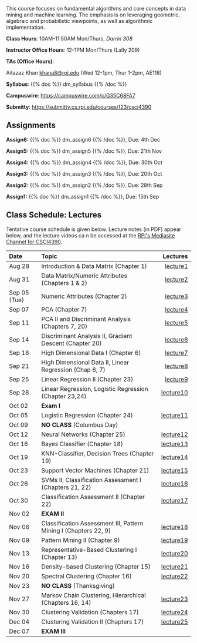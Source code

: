 <!--
.. title: CSCI4390-6390 Data Mining
.. slug: datamining
.. date: 2023-08-19 09:00:31 UTC-04:00
.. tags: 
.. category: 
.. link: 
.. description: 
.. has_math: True
.. type: text
-->

This course focuses on fundamental algorithms and core concepts in data
mining and machine learning. The emphasis is on leveraging geometric,
algebraic and probabilistic viewpoints, as well as algorithmic implementation.

**Class Hours**: 10AM-11:50AM Mon/Thurs, *Darrin 308* 

**Instructor Office Hours**: 12-1PM Mon/Thurs (Lally 209)

**TAs (Office Hours)**: 

Aitazaz Khan <khana8@rpi.edu> (Wed 12-1pm, Thur 1-2pm, AE118)



**Syllabus**: {{% doc %}} dm_syllabus {{% /doc %}}

**Campuswire**: <https://campuswire.com/c/G35C68FA7>

**Submitty**: <https://submitty.cs.rpi.edu/courses/f23/csci4390>

## Assignments

**Assign6:** {{% doc %}} dm_assign6 {{% /doc %}}, Due: 4th Dec

**Assign5:** {{% doc %}} dm_assign5 {{% /doc %}}, Due: 21th Nov

**Assign4:** {{% doc %}} dm_assign4 {{% /doc %}}, Due: 30th Oct

**Assign3:** {{% doc %}} dm_assign3 {{% /doc %}}, Due: 20th Oct

**Assign2:** {{% doc %}} dm_assign2 {{% /doc %}}, Due: 28th Sep

**Assign1:** {{% doc %}} dm_assign1 {{% /doc %}}, Due: 15th Sep


## Class Schedule: Lectures 

Tentative course schedule is given below. Lecture notes (in PDF) appear
below, and the lecture videos ca n be accessed at the [RPI's Mediasite
Channel for CSCI4390](https://mediasite.mms.rpi.edu/mediasite/Channel/767768c56dfd4c369c7684562d475b815f).

| Date | Topic | Lectures |
| :--- | :---  | ---: |
|  Aug 28 |  Introduction & Data Matrix (Chapter 1) | [lecture1](http://www.cs.rpi.edu/~zaki/DMCOURSE/lectures/lecture1-aug28.pdf) |
|  Aug 31 |  Data Matrix/Numeric Attributes (Chapters 1 & 2) |[lecture2](http://www.cs.rpi.edu/~zaki/DMCOURSE/lectures/lecture2-aug31.pdf)|
|  Sep 05 (Tue) | Numeric Attributes (Chapter 2) |[lecture3](http://www.cs.rpi.edu/~zaki/DMCOURSE/lectures/lecture3-sep5.pdf)|
|  Sep 07 |  PCA (Chapter 7)|[lecture4](http://www.cs.rpi.edu/~zaki/DMCOURSE/lectures/lecture4-sep7.pdf)|
|  Sep 11 |  PCA II and Discriminant Analysis (Chapters 7, 20)  |[lecture5](http://www.cs.rpi.edu/~zaki/DMCOURSE/lectures/lecture5-sep11.pdf)|
|  Sep 14 |  Discriminant Analysis II, Gradient Descent (Chapter 20) |[lecture6](http://www.cs.rpi.edu/~zaki/DMCOURSE/lectures/lecture6-sep14.pdf)|
|  Sep 18 |  High Dimensional Data I (Chapter 6) |[lecture7](http://www.cs.rpi.edu/~zaki/DMCOURSE/lectures/lecture7-sep18.pdf)|
|  Sep 21 |  High Dimensional Data II, Linear Regression (Chap 6, 7) |[lecture8](http://www.cs.rpi.edu/~zaki/DMCOURSE/lectures/lecture8-sep21.pdf)|
|  Sep 25 |  Linear Regression II (Chapter 23) |[lecture9](http://www.cs.rpi.edu/~zaki/DMCOURSE/lectures/lecture9-sep25.pdf)|
|  Sep 28 |  Linear Regression, Logistic Regression  (Chapter 23,24)  |[lecture10](http://www.cs.rpi.edu/~zaki/DMCOURSE/lectures/lecture10-sep28.pdf)|
|  Oct 02 |  **Exam I** ||
|  Oct 05 |  Logistic Regression (Chapter 24) |[lecture11](http://www.cs.rpi.edu/~zaki/DMCOURSE/lectures/lecture11-oct5.pdf)|
|  Oct 09 |  **NO CLASS** (Columbus Day) ||
|  Oct 12 |  Neural Networks (Chapter 25)  |[lecture12](http://www.cs.rpi.edu/~zaki/DMCOURSE/lectures/lecture12-oct12.pdf)|
|  Oct 16 |  Bayes Classifier (Chapter 18) |[lecture13](http://www.cs.rpi.edu/~zaki/DMCOURSE/lectures/lecture13-oct16.pdf)|
|  Oct 19 |  KNN-Classifier, Decision Trees (Chapter 19) |[lecture14](http://www.cs.rpi.edu/~zaki/DMCOURSE/lectures/lecture14-oct19.pdf)|
|  Oct 23 |  Support Vector Machines (Chapter 21) |[lecture15](http://www.cs.rpi.edu/~zaki/DMCOURSE/lectures/lecture15-oct23.pdf)|
|  Oct 26 |  SVMs II, Classification Assessment I (Chapters 21, 22)|[lecture16](http://www.cs.rpi.edu/~zaki/DMCOURSE/lectures/lecture16-oct26.pdf)|
|  Oct 30 |  Classification Assessment II (Chapter 22)|[lecture17](http://www.cs.rpi.edu/~zaki/DMCOURSE/lectures/lecture17-oct30.pdf)|
|  Nov 02 |  **EXAM II** ||
|  Nov 06 |  Classification Assessment III, Pattern Mining I (Chapters 22, 9) |[lecture18](http://www.cs.rpi.edu/~zaki/DMCOURSE/lectures/lecture18-nov6.pdf)|
|  Nov 09 |  Pattern Mining II (Chapter 9)  |[lecture19](http://www.cs.rpi.edu/~zaki/DMCOURSE/lectures/lecture19-nov9.pdf)|
|  Nov 13 |  Representative-Based Clustering I (Chapter 13) |[lecture20](http://www.cs.rpi.edu/~zaki/DMCOURSE/lectures/lecture20-nov13.pdf)|
|  Nov 16 |  Density-based Clustering (Chapter 15)  |[lecture21](http://www.cs.rpi.edu/~zaki/DMCOURSE/lectures/lecture21-nov16.pdf)|
|  Nov 20 |  Spectral Clustering (Chapter 16)  |[lecture22](http://www.cs.rpi.edu/~zaki/DMCOURSE/lectures/lecture22-nov20.pdf)|
|  Nov 23 |  **NO CLASS** (Thanksgiving) ||
|  Nov 27 |  Markov Chain Clustering, Hierarchical (Chapters 16, 14) |[lecture23](http://www.cs.rpi.edu/~zaki/DMCOURSE/lectures/lecture23-nov27.pdf)|
|  Nov 30 |  Clustering Validation (Chapters 17)  |[lecture24](http://www.cs.rpi.edu/~zaki/DMCOURSE/lectures/lecture24-nov30.pdf)|
|  Dec 04 |  Clustering Validation II (Chapters 17)  |[lecture25](http://www.cs.rpi.edu/~zaki/DMCOURSE/lectures/lecture25-dec4.pdf)|
|  Dec 07 |  **EXAM III** ||
